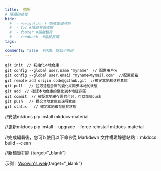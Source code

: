 ```yaml
---
title:  標題
# 隱藏的模塊
hide:
  #  - navigation # 隱藏左邊導航
  #  - toc #隱藏右邊導航
  #  - footer #隱藏翻頁
  #  - feedback  #隱藏反饋
tags:
  - 
comments: false  #評論，默認不開啟
---
```


```git
git init  // 初始化本地倉庫
git config --global user.name "myname"  // 配置用戶名
git config --global user.email "myname@mymail.com"  //配置郵箱
git remote add origin code@github.git  //綁定本地和遠程倉庫 
git pull   // 拉取遠程倉庫的變化來同步本地的狀態
git add  // 確認本地倉庫的變化到本地緩存區
git commit  // 確認本地緩存區的內容，可以準備push
git push   // 提交本地倉庫到遠程倉庫
git status   // 確定本地緩存區的狀態
```  


//安裝mkdocs
pip install mkdocs-material

//更新mkdocs
pip install --upgrade --force-reinstall mkdocs-material

//完成編輯後，您可以使用以下命令從 Markdown 文件構建靜態站點：
mkdocs build --clean


//新標簽打開
{target=“_blank”}

示例：[Wcowin's web](https://wcowin.work/){target=“_blank”}
